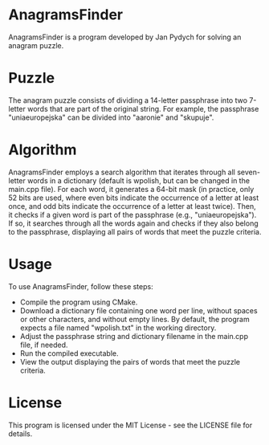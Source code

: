 # AnagramsFinder

AnagramsFinder is a program developed by Jan Pydych 
for solving an anagram puzzle.

# Puzzle

The anagram puzzle consists of dividing 
a 14-letter passphrase into two 7-letter words 
that are part of the original string.
For example, the passphrase "uniaeuropejska" can be 
divided into "aaronie" and "skupuje".

# Algorithm

AnagramsFinder employs a search algorithm that
iterates through all seven-letter words 
in a dictionary (default is wpolish, but can be 
changed in the main.cpp file). For each word, it 
generates a 64-bit mask (in practice, only 52 bits 
are used, where even bits indicate the occurrence of 
a letter at least once, and odd bits indicate the occurrence
of a letter at least twice). Then, it checks if a given word
is part of the passphrase (e.g., "uniaeuropejska"). If so,
it searches through all the words again and checks 
if they also belong to the passphrase, displaying 
all pairs of words that meet the puzzle criteria.

# Usage

To use AnagramsFinder, follow these steps:

* Compile the program using CMake.
* Download a dictionary file containing one word per line, without spaces or other characters, 
  and without empty lines. By default, the program expects a file named "wpolish.txt" in the working directory.
* Adjust the passphrase string and dictionary filename in the main.cpp file, if needed.
* Run the compiled executable.
* View the output displaying the pairs of words that meet the puzzle criteria.

# License

This program is licensed under the MIT License - see the LICENSE file for details.
